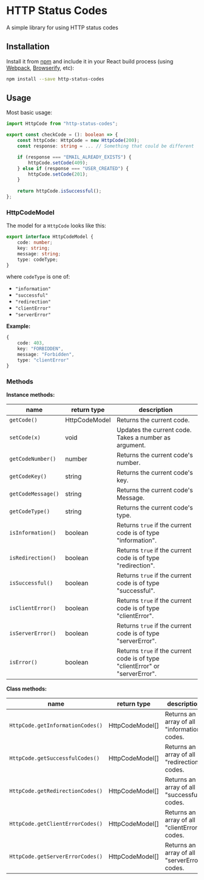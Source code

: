 # HTTP Status Codes

A simple library for using HTTP status codes

## Installation

Install it from [npm](https://github.com/npm/cli) and include it in your React build process (using [Webpack](https://webpack.js.org/), [Browserify](http://browserify.org/), etc):
```sh
npm install --save http-status-codes
```

## Usage

Most basic usage:
```ts
import HttpCode from "http-status-codes";

export const checkCode = (): boolean => {
    const httpCode: HttpCode = new HttpCode(200);
    const response: string = ... // Something that could be different

    if (response === "EMAIL_ALREADY_EXISTS") {
        httpCode.setCode(409);
    } else if (response === "USER_CREATED") {
        httpCode.setCode(201);
    }
    
    return httpCode.isSuccessful();
};
```

### HttpCodeModel

The model for a `HttpCode` looks like this:

```ts
export interface HttpCodeModel {
    code: number;
    key: string;
    message: string;
    type: codeType;
}
```
where `codeType` is one of:
- `"information"`
- `"successful"`
- `"redirection"`
- `"clientError"`
- `"serverError"`

**Example:**

```ts
{
    code: 403,
    key: "FORBIDDEN",
    message: "Forbidden",
    type: "clientError"
}
```

### Methods

**Instance methods:**

name | return type | description
--- | --- | ---
`getCode()` | HttpCodeModel | Returns the current code.
`setCode(x)` | void | Updates the current code. Takes a number as argument.
`getCodeNumber()` | number | Returns the current code's number.
`getCodeKey()` | string | Returns the current code's key.
`getCodeMessage()` | string | Returns the current code's Message.
`getCodeType()` | string | Returns the current code's type.
`isInformation()` | boolean | Returns `true` if the current code is of type "information".
`isRedirection()` | boolean | Returns `true` if the current code is of type "redirection".
`isSuccessful()` | boolean | Returns `true` if the current code is of type "successful".
`isClientError()` | boolean | Returns `true` if the current code is of type "clientError".
`isServerError()` | boolean | Returns `true` if the current code is of type "serverError".
`isError()` | boolean | Returns `true` if the current code is of type "clientError" or "serverError".

**Class methods:**

name | return type | description
--- | --- | ---
`HttpCode.getInformationCodes()` | HttpCodeModel[] | Returns an array of all "information" codes.
`HttpCode.getSuccessfulCodes()` | HttpCodeModel[] | Returns an array of all "redirection" codes.
`HttpCode.getRedirectionCodes()` | HttpCodeModel[] | Returns an array of all "successful" codes.
`HttpCode.getClientErrorCodes()` | HttpCodeModel[] | Returns an array of all "clientError" codes.
`HttpCode.getServerErrorCodes()` | HttpCodeModel[] | Returns an array of all "serverError" codes.